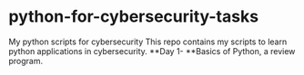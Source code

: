 # python-for-cybersecurity-tasks
My python scripts for cybersecurity
This repo contains my scripts to learn python applications in cybersecurity.
**Day 1- **Basics of Python, a review program. 
